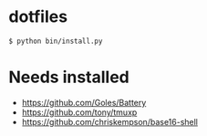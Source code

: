 dotfiles
========

    $ python bin/install.py

Needs installed
===============

- https://github.com/Goles/Battery
- https://github.com/tony/tmuxp
- https://github.com/chriskempson/base16-shell

